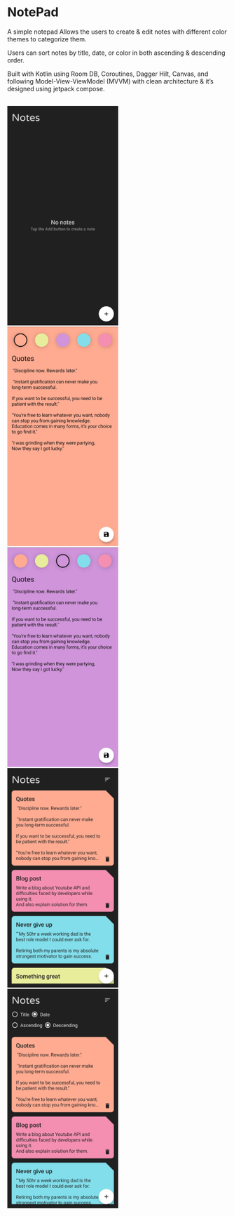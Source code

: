 # NotePad
A simple notepad Allows the users to create & edit notes with different color themes to categorize them.

Users can sort notes by title, date, or color in both ascending & descending order.

Built with Kotlin using Room DB, Coroutines, Dagger Hilt, Canvas, and following Model-View-ViewModel (MVVM) with clean architecture & it’s designed using jetpack compose.
<br/>
<br/>

<a><img src="https://github.com/AkshayAshokCode/NotePad/blob/master/screenshots/screenshot1.png" height="500"></a> &nbsp;&nbsp;&nbsp;&nbsp;
<a><img src="https://github.com/AkshayAshokCode/NotePad/blob/master/screenshots/screenshot2.png" height="500"></a> &nbsp;&nbsp;&nbsp;&nbsp;
<a><img src="https://github.com/AkshayAshokCode/NotePad/blob/master/screenshots/screenshot3.png" height="500"></a> &nbsp;&nbsp;&nbsp;&nbsp;
<a><img src="https://github.com/AkshayAshokCode/NotePad/blob/master/screenshots/screenshot4.png" height="500"></a> &nbsp;&nbsp;&nbsp;&nbsp;
<a><img src="https://github.com/AkshayAshokCode/NotePad/blob/master/screenshots/screenshot5.png" height="500"></a> &nbsp;&nbsp;&nbsp;&nbsp;

